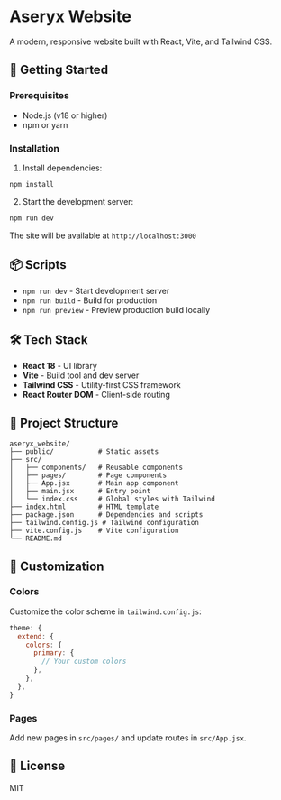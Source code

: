 # Aseryx Website

A modern, responsive website built with React, Vite, and Tailwind CSS.

## 🚀 Getting Started

### Prerequisites

- Node.js (v18 or higher)
- npm or yarn

### Installation

1. Install dependencies:
```bash
npm install
```

2. Start the development server:
```bash
npm run dev
```

The site will be available at `http://localhost:3000`

## 📦 Scripts

- `npm run dev` - Start development server
- `npm run build` - Build for production
- `npm run preview` - Preview production build locally

## 🛠️ Tech Stack

- **React 18** - UI library
- **Vite** - Build tool and dev server
- **Tailwind CSS** - Utility-first CSS framework
- **React Router DOM** - Client-side routing

## 📁 Project Structure

```
aseryx_website/
├── public/           # Static assets
├── src/
│   ├── components/   # Reusable components
│   ├── pages/        # Page components
│   ├── App.jsx       # Main app component
│   ├── main.jsx      # Entry point
│   └── index.css     # Global styles with Tailwind
├── index.html        # HTML template
├── package.json      # Dependencies and scripts
├── tailwind.config.js # Tailwind configuration
├── vite.config.js    # Vite configuration
└── README.md
```

## 🎨 Customization

### Colors

Customize the color scheme in `tailwind.config.js`:

```javascript
theme: {
  extend: {
    colors: {
      primary: {
        // Your custom colors
      },
    },
  },
}
```

### Pages

Add new pages in `src/pages/` and update routes in `src/App.jsx`.

## 📝 License

MIT
